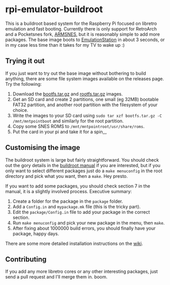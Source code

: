 rpi-emulator-buildroot
======================

This is a buildroot based system for the Raspberry Pi focused on libretro emulation and fast booting. Currently there is only support for RetroArch and a Pocketsnes fork, [ARMSNES](https://github.com/rmaz/ARMSNES-libretro), but it is reasonably simple to add more packages. The base image boots to [EmulationStation](https://github.com/Aloshi/EmulationStation) in about 3 seconds, or in my case less time than it takes for my TV to wake up :)

## Trying it out
If you just want to try out the base image without bothering to build anything, there are some file system images available on the releases page. Try the following:

1. Download the [bootfs.tar.gz](https://github.com/rmaz/rpi-emulator-buildroot/releases/download/0.1/bootfs.tar.gz) and [rootfs.tar.gz](https://github.com/rmaz/rpi-emulator-buildroot/releases/download/0.1/rootfs.tar.gz) images.
2. Get an SD card and create 2 partitions, one small (eg 32MB) bootable FAT32 partition, and another root partition with the filesystem of your choice.
3. Write the images to your SD card using `sudo tar xzf bootfs.tar.gz -C /mnt/mntpointboot` and similarly for the root partition.
4. Copy some SNES ROMS to `/mnt/mntpointroot/usr/share/roms`.
5. Put the card in your pi and take it for a spin,,,

## Customising the image
The buildroot system is large but fairly straightforward. You should check out the gory details in the [buildroot manual](http://buildroot.uclibc.org/downloads/manual/manual.html) if you are interested, but if you only want to select different packages just do a `make menuconfig` in the root directory and pick what you want, then a `make`. Hey presto.

If you want to add some packages, you should check section 7 in the manual, it is a slightly involved process. Executive summary:

1. Create a folder for the package in the `package` folder.
2. Add a `Config.in` and `mypackage.mk` file (this is the tricky part).
3. Edit the `package/Config.in` file to add your package in the correct section.
4. Run `make menuconfig` and pick your new package in the menu, then `make`.
5. After fixing about 1000000 build errors, you should finally have your package, happy days.

There are some more detailed installation instructions on the [wiki](https://github.com/rmaz/rpi-emulator-buildroot/wiki/Installation).

## Contributing
If you add any more libretro cores or any other interesting packages, just send a pull request and I'll merge them in. boom.